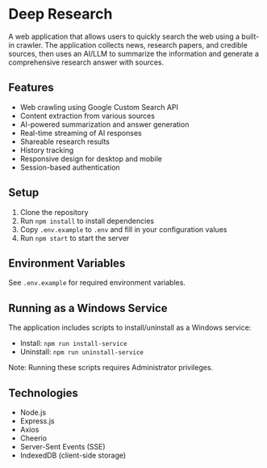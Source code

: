 # Deep Research

A web application that allows users to quickly search the web using a built-in crawler. The application collects news, research papers, and credible sources, then uses an AI/LLM to summarize the information and generate a comprehensive research answer with sources.

## Features

- Web crawling using Google Custom Search API
- Content extraction from various sources
- AI-powered summarization and answer generation
- Real-time streaming of AI responses
- Shareable research results
- History tracking
- Responsive design for desktop and mobile
- Session-based authentication

## Setup

1. Clone the repository
2. Run `npm install` to install dependencies
3. Copy `.env.example` to `.env` and fill in your configuration values
4. Run `npm start` to start the server

## Environment Variables

See `.env.example` for required environment variables.

## Running as a Windows Service

The application includes scripts to install/uninstall as a Windows service:

- Install: `npm run install-service`
- Uninstall: `npm run uninstall-service`

Note: Running these scripts requires Administrator privileges.

## Technologies

- Node.js
- Express.js
- Axios
- Cheerio
- Server-Sent Events (SSE)
- IndexedDB (client-side storage)
